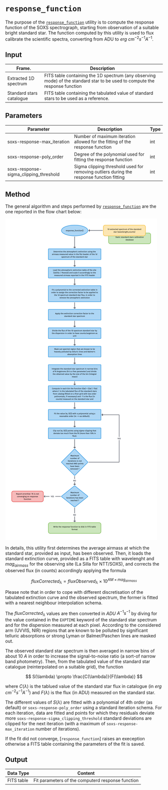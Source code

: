# `response_function` 

The purpose of the [`response_function`](#soxspipe.commonutils.response_function) utility is to compute the response function of the SOXS spectrograph, starting from observation of a suitable bright standard star. The function computed by this utility is used to flux calibrate the scientific spectra, converting from ADU to $erg$ $cm^{-2} s^{-1} A^{-1}$.

## Input

| Frame.                   | Description                                   | 
| ------------------------ | --------------------------------------------- |
|  Extracted  1D spectrum | FITS table containing the 1D spectrum (any observing mode) of the standard star to be used to compute the response function |  
| Standard stars catalogue | FITS table containing the tabulated value of standard stars to be used as a reference.|

## Parameters

| Parameter                | Description                                   | Type  |
| ------------------------ | --------------------------------------------- | ----- |
|soxs-response-max_iteration| Number of maximum iteration allowed for the fitting of the response function | int |
|soxs-response-poly_order| Degree of the polynomial used for fitting the response function | int|
|soxs-response-sigma_clipping_threshold| Sigma clipping threshold used for removing outliers during the response function fitting | int|

## Method

The general algorithm and steps performed by [`response_function`](#soxspipe.commonutils.response_function) are the one reported in the flow chart below:

![](response_function.png)

In details, this utility first determines the average airmass at which the standard star, provided as input, has been observed. Then, it loads the standard extinction curve, provided as a FITS table with wavelenght and $mag_{airmass}$ for the observing site (La Silla for NTT/SOXS), and corrects the observed flux (in counts) accordingly applying the formula

$$
fluxCorrected_{\lambda} = fluxObserved_{\lambda} \times 10^{AM \times mag_{airmass}}
$$ 

Please note that in order to cope with different discretisation of the tabulated extinction curve and the observed spectrum, the former is fitted with a nearest neighbour interpolation schema.

The $fluxCorrected_{\lambda}$ values are then converted in $ADU$ ${A}^{-1} s^{-1}$ by diving for the value contained in the `EXPTIME` keyword of the standard star spectrum and for the dispersion measured at each pixel. According to the considered arm (UVVIS, NIR) regions that are known to be polluted by significant telluric absorptions or strong Lyman or Balmer/Paschen lines are masked out.

The observed standard star spectrum is then averaged in narrow bins of about 10 $A$ in order to increase the signal-to-noise ratio (a sort-of narrow band photometry). Then, from the tabulated value of the standard star catalogue (reinterpolated on a suitable grid), the function

$$
S(\lambda) \propto \frac{C(\lambda)}{F(\lambda)}
$$    

where $C(\lambda)$ is the tablued value of the standard star flux in catalogue (in $erg$ $cm^{-2} s^{-1} A^{-1}$) and $F(\lambda)$ is the flux (in ADU) measured on the standard star.

The different values of $S(\lambda)$ are fitted with a polynomial of 4th order (as default) or `soxs-response-poly_order` using a standard iteration schema. For each iteration, data are fitted and points for which they residuals deviate more `soxs-response-sigma_clipping_threshold` standard deviations are clipped for the next iteration (with a maximum of `soxs-response-max_iteration` number of iterations).

If the fit did not converge, [`response_function`] raises an exeception otherwise a FITS table containing the parameters of the fit is saved.

## Output

| Data Type | Content |
| ------------------------ | --------------------------------------------- |
|FITS table |Fit parameters of the computerd response function|